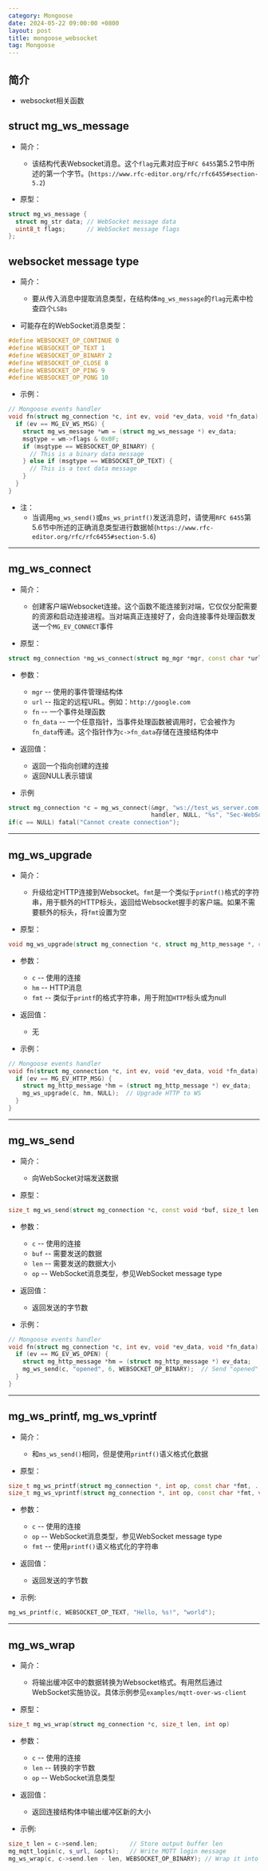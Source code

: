 ```yaml
---
category: Mongoose
date: 2024-05-22 09:00:00 +0800
layout: post
title: mongoose_websocket
tag: Mongoose
---
```

## 简介

+ websocket相关函数

## struct mg_ws_message

+ 简介：
  + 该结构代表Websocket消息。这个`flag`元素对应于`RFC 6455`第5.2节中所述的第一个字节。(`https://www.rfc-editor.org/rfc/rfc6455#section-5.2`)

+ 原型：
```cpp
struct mg_ws_message {
  struct mg_str data; // WebSocket message data
  uint8_t flags;      // WebSocket message flags
};
```

## websocket message type

+ 简介：
  + 要从传入消息中提取消息类型，在结构体`mg_ws_message`的`flag`元素中检查四个`LSBs`

+ 可能存在的WebSocket消息类型：
```cpp
#define WEBSOCKET_OP_CONTINUE 0
#define WEBSOCKET_OP_TEXT 1
#define WEBSOCKET_OP_BINARY 2
#define WEBSOCKET_OP_CLOSE 8
#define WEBSOCKET_OP_PING 9
#define WEBSOCKET_OP_PONG 10
```

+ 示例：
```cpp
// Mongoose events handler
void fn(struct mg_connection *c, int ev, void *ev_data, void *fn_data) {
  if (ev == MG_EV_WS_MSG) {
    struct mg_ws_message *wm = (struct mg_ws_message *) ev_data;
    msgtype = wm->flags & 0x0F;
    if (msgtype == WEBSOCKET_OP_BINARY) {
      // This is a binary data message
    } else if (msgtype == WEBSOCKET_OP_TEXT) {
      // This is a text data message
    }
  }
}
```

+ 注：
  + 当调用`mg_ws_send()`或`ms_ws_printf()`发送消息时，请使用`RFC 6455`第5.6节中所述的正确消息类型进行数据帧(`https://www.rfc-editor.org/rfc/rfc6455#section-5.6`)

---

## mg_ws_connect 

+ 简介：
  + 创建客户端Websocket连接。这个函数不能连接到对端，它仅仅分配需要的资源和启动连接进程。当对端真正连接好了，会向连接事件处理函数发送一个`MG_EV_CONNECT`事件

+ 原型：
```cpp
struct mg_connection *mg_ws_connect(struct mg_mgr *mgr, const char *url, mg_event_handler_t fn, void *fn_data, const char *fmt, ...);
```

+ 参数：
  + `mgr`  --  使用的事件管理结构体
  + `url`  --  指定的远程URL。例如：`http://google.com`
  + `fn`   --  一个事件处理函数
  + `fn_data`  --  一个任意指针，当事件处理函数被调用时，它会被作为`fn_data`传递。这个指针作为`c->fn_data`存储在连接结构体中

+ 返回值：
  + 返回一个指向创建的连接
  + 返回NULL表示错误

+ 示例
```cpp
struct mg_connection *c = mg_ws_connect(&mgr, "ws://test_ws_server.com:1000",
                                        handler, NULL, "%s", "Sec-WebSocket-Protocol: echo\r\n");
if(c == NULL) fatal("Cannot create connection");
``` 

---

## mg_ws_upgrade

+ 简介：
  + 升级给定HTTP连接到Websocket。`fmt`是一个类似于`printf()`格式的字符串，用于额外的HTTP标头，返回给Websocket握手的客户端。如果不需要额外的标头，将`fmt`设置为空

+ 原型：
```cpp
void mg_ws_upgrade(struct mg_connection *c, struct mg_http_message *, const char *fmt, ...);
```

+ 参数：
  + `c`    --  使用的连接
  + `hm`   --  HTTP消息
  + `fmt`  --  类似于`printf`的格式字符串，用于附加`HTTP`标头或为null

+ 返回值：
  + 无

+ 示例：
```cpp
// Mongoose events handler
void fn(struct mg_connection *c, int ev, void *ev_data, void *fn_data) {
  if (ev == MG_EV_HTTP_MSG) {
    struct mg_http_message *hm = (struct mg_http_message *) ev_data;
    mg_ws_upgrade(c, hm, NULL);  // Upgrade HTTP to WS
  }
}
``` 

---

## mg_ws_send

+ 简介：
  + 向WebSocket对端发送数据

+ 原型：
```cpp
size_t mg_ws_send(struct mg_connection *c, const void *buf, size_t len, int op);
```

+ 参数：
  + `c`  --  使用的连接
  + `buf`  --  需要发送的数据
  + `len`  --  需要发送的数据大小
  + `op`   --  WebSocket消息类型，参见WebSocket message type

+ 返回值：
  + 返回发送的字节数

+ 示例：
```cpp
// Mongoose events handler
void fn(struct mg_connection *c, int ev, void *ev_data, void *fn_data) {
  if (ev == MG_EV_WS_OPEN) {
    struct mg_http_message *hm = (struct mg_http_message *) ev_data;
    mg_ws_send(c, "opened", 6, WEBSOCKET_OP_BINARY);  // Send "opened" to web socket connection
  }
}
``` 
---

## mg_ws_printf, mg_ws_vprintf

+ 简介：
  + 和`ms_ws_send()`相同，但是使用`printf()`语义格式化数据

+ 原型：
```cpp
size_t mg_ws_printf(struct mg_connection *, int op, const char *fmt, ...);
size_t mg_ws_vprintf(struct mg_connection *, int op, const char *fmt, va_list *);
```

+ 参数：
  + `c`   --  使用的连接
  + `op`  --  WebSocket消息类型，参见WebSocket message type
  + `fmt` --  使用`printf()`语义格式化的字符串

+ 返回值：
  + 返回发送的字节数

+ 示例:
```cpp
mg_ws_printf(c, WEBSOCKET_OP_TEXT, "Hello, %s!", "world");
```

---

## mg_ws_wrap 

+ 简介：
  + 将输出缓冲区中的数据转换为Websocket格式。有用然后通过WebSocket实施协议。具体示例参见`examples/mqtt-over-ws-client`

+ 原型：
```cpp
size_t mg_ws_wrap(struct mg_connection *c, size_t len, int op)
```

+ 参数：
  + `c`  --  使用的连接
  + `len`  --  转换的字节数
  + `op`   --  WebSocket消息类型

+ 返回值：
  + 返回连接结构体中输出缓冲区新的大小

+ 示例:
```cpp
size_t len = c->send.len;         // Store output buffer len
mg_mqtt_login(c, s_url, &opts);   // Write MQTT login message
mg_ws_wrap(c, c->send.len - len, WEBSOCKET_OP_BINARY); // Wrap it into WS
``` 